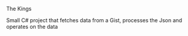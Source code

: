 The Kings

Small C# project that fetches data from a Gist, processes the Json and operates on the data
